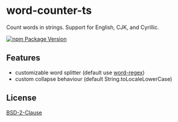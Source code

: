 # word-counter-ts

Count words in strings. Support for English, CJK, and Cyrillic.

[![npm Package Version](https://img.shields.io/npm/v/word-counter-ts.svg?maxAge=2592000)](https://www.npmjs.com/package/word-counter-ts)

## Features
- customizable word splitter (default use [word-regex](https://www.npmjs.com/package/word-regex))
- custom collapse behaviour (default String.toLocaleLowerCase)

## License
[BSD-2-Clause](./LICENSE)
